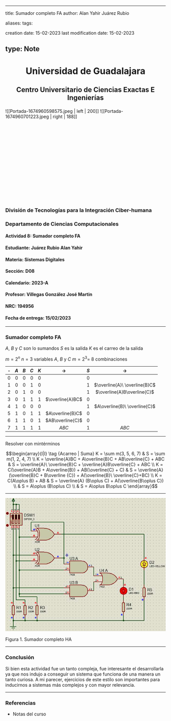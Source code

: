 

---
title: Sumador completo FA
author: Alan Yahir Juárez Rubio

aliases:
tags:

creation date: 15-02-2023
last modification date: 15-02-2023

type: Note
---
# <p align="center">Universidad de Guadalajara

## <p align="center">Centro Universitario de Ciencias Exactas E Ingenierías<br>

![[Portada-1674960598575.jpeg | left | 200]] ![[Portada-1674960701223.jpeg | right | 188]]

<br> <br> <br> <br> <br><br> <br><br><br><br><br><br><br><br>

### División de Tecnologías para la Integración Ciber-humana

### Departamento de Ciencias Computacionales

#### Actividad 8: Sumador completo FA

#### Estudiante: Juárez Rubio Alan Yahir

#### Materia: Sistemas Digitales

#### Sección: D08

#### Calendario: 2023-A

#### Profesor: Villegas González José Martin

#### NRC: 194956

#### Fecha de entrega: 15/02/2023
<div style="page-break-after: always;"></div>

---
### Sumador completo FA

$A$, $B$ y $C$ son lo sumandos
$S$  es la salida
$K$ es el carreo de la salida

$m = 2^n$
$n = 3$ variables $A$, $B$ y $C$
$m = 2^3 =$ 8 combinaciones

|  -  | $A$ | $B$ | $C$ | $K$ |      $\to$       | $S$ |             $\to$             |
|:---:|:---:|:---:|:---:|:---:|:----------------:|:---:|:-----------------------------:|
|  0  |  0  |  0  |  0  |  0  |                  |  0  |                               |
|  1  |  0  |  0  |  1  |  0  |                  |  1  | $\overline{A}\ \overline{B}C$ |
|  2  |  0  |  1  |  0  |  0  |                  |  1  |  $\overline{A}B\overline{C}$  |
|  3  |  0  |  1  |  1  |  1  | $\overline{A}BC$ |  0  |                               |
|  4  |  1  |  0  |  0  |  0  |                  |  1  | $A\overline{B}\ \overline{C}$ |
|  5  |  1  |  0  |  1  |  1  | $A\overline{B}C$ |  0  |                               |
|  6  |  1  |  1  |  0  |  1  | $AB\overline{C}$ |  0  |                               |
|  7  |  1  |  1  |  1  |  1  |      $ABC$       |  1  |             $ABC$             |


---
Resolver con mintérminos


$$\begin{array}{l|l} \tag {Acarreo | Suma}
K = \sum m(3, 5, 6, 7)  & S = \sum m(1, 2, 4, 7) \\
K = \overline{A}BC + A\overline{B}C + AB\overline{C} + ABC & S = \overline{A}\ \overline{B}C + \overline{A}B\overline{C} + ABC \\
K = C(\overline{A}B + A\overline{B}) + AB(\overline{C} + C) & S = \overline{A}(\overline{B}C + B\overline {C}) + A(\overline{B}\ \overline{C}+BC) \\
K = C(A\oplus B) + AB & S = \overline{A} (B\oplus C) + A(\overline{B\oplus C}) \\
& S = A\oplus (B\oplus C) \\
& S = A\oplus B\oplus C
\end{array}$$

---
![](/Attachments/Images/8.%20Sumador%20completo%20FA-1.jpeg)

Figura 1. Sumador completo HA

---
### Conclusión

Si bien esta actividad fue un tanto compleja, fue interesante el desarrollarla ya que nos indujo a conseguir un sistema que funciona de una manera un tanto curiosa. A mi parecer, ejercicios de este estilo son importantes para inducirnos a sistemas más complejos y con mayor relevancia.
<div style="page-break-after: always;"></div>

---
### Referencias

- Notas del curso